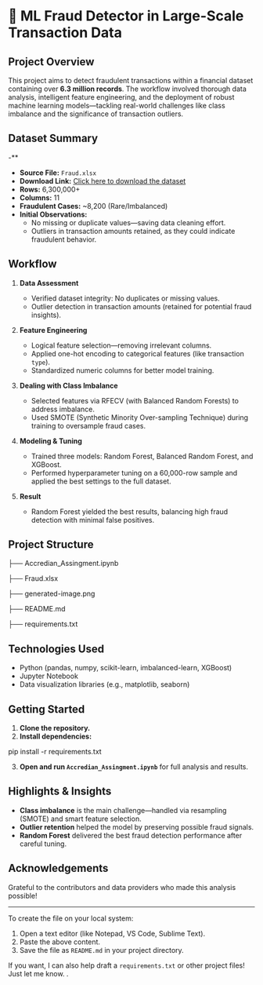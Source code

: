# 🚨 ML Fraud Detector in Large-Scale Transaction Data

## Project Overview

This project aims to detect fraudulent transactions within a financial dataset containing over **6.3 million records**. The workflow involved thorough data analysis, intelligent feature engineering, and the deployment of robust machine learning models—tackling real-world challenges like class imbalance and the significance of transaction outliers.

## Dataset Summary
-**
- **Source File:** `Fraud.xlsx`
- **Download Link:** [Click here to download the dataset](https://drive.google.com/file/d/15qUXu1ztjybd9qDtYrpsvyaluAKBDmQ2/view?usp=sharing)
- **Rows:** 6,300,000+
- **Columns:** 11
- **Fraudulent Cases:** ~8,200 (Rare/Imbalanced)
- **Initial Observations:**
  - No missing or duplicate values—saving data cleaning effort.
  - Outliers in transaction amounts retained, as they could indicate fraudulent behavior.

## Workflow

1. **Data Assessment**
   - Verified dataset integrity: No duplicates or missing values.
   - Outlier detection in transaction amounts (retained for potential fraud insights).

2. **Feature Engineering**
   - Logical feature selection—removing irrelevant columns.
   - Applied one-hot encoding to categorical features (like transaction `type`).
   - Standardized numeric columns for better model training.

3. **Dealing with Class Imbalance**
   - Selected features via RFECV (with Balanced Random Forests) to address imbalance.
   - Used SMOTE (Synthetic Minority Over-sampling Technique) during training to oversample fraud cases.

4. **Modeling & Tuning**
   - Trained three models: Random Forest, Balanced Random Forest, and XGBoost.
   - Performed hyperparameter tuning on a 60,000-row sample and applied the best settings to the full dataset.

5. **Result**
   - Random Forest yielded the best results, balancing high fraud detection with minimal false positives.

## Project Structure

├── Accredian_Assingment.ipynb

├── Fraud.xlsx

├── generated-image.png
 
├── README.md

├── requirements.txt


## Technologies Used

- Python (pandas, numpy, scikit-learn, imbalanced-learn, XGBoost)
- Jupyter Notebook
- Data visualization libraries (e.g., matplotlib, seaborn)

## Getting Started

1. **Clone the repository.**
2. **Install dependencies:**  

pip install -r requirements.txt

3. **Open and run `Accredian_Assingment.ipynb`** for full analysis and results.

## Highlights & Insights

- **Class imbalance** is the main challenge—handled via resampling (SMOTE) and smart feature selection.
- **Outlier retention** helped the model by preserving possible fraud signals.
- **Random Forest** delivered the best fraud detection performance after careful tuning.

## Acknowledgements

Grateful to the contributors and data providers who made this analysis possible!

---

To create the file on your local system:

1. Open a text editor (like Notepad, VS Code, Sublime Text).
2. Paste the above content.
3. Save the file as `README.md` in your project directory.

If you want, I can also help draft a `requirements.txt` or other project files! Just let me know.
. 

